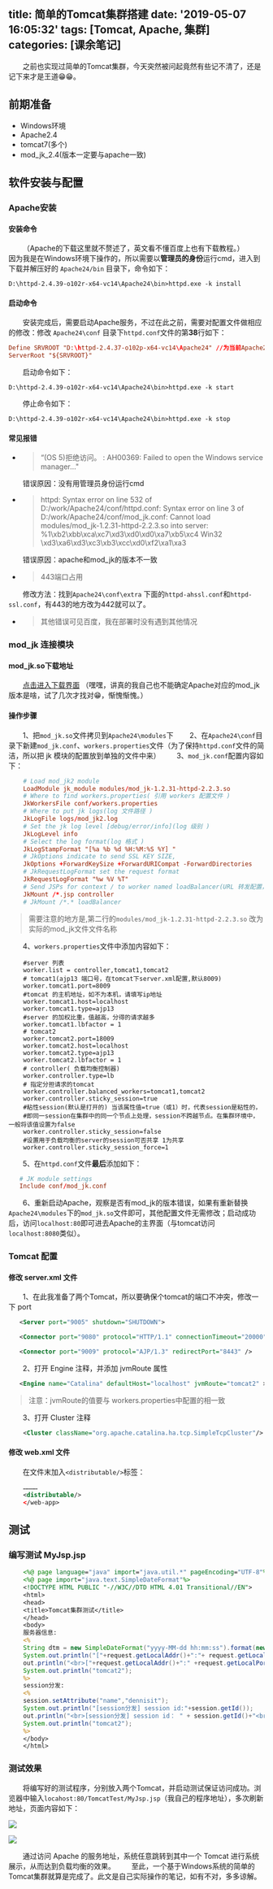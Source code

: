 title: 简单的Tomcat集群搭建
date: '2019-05-07 16:05:32'
tags: [Tomcat, Apache, 集群]
categories: [课余笔记]
---
&emsp;&emsp;之前也实现过简单的Tomcat集群，今天突然被问起竟然有些记不清了，还是记下来才是王道😁😁。

<!-- more -->

## 前期准备

+ Windows环境
+ Apache2.4
+ tomcat7(多个)
+ mod_jk_2.4(版本一定要与apache一致)

## 软件安装与配置

### Apache安装

#### 安装命令

&emsp;&emsp;（Apache的下载这里就不赘述了，英文看不懂百度上也有下载教程。）
&emsp;&emsp;因为我是在Windows环境下操作的，所以需要以**管理员的身份**运行cmd，进入到下载并解压好的    `Apache24/bin` 目录下，命令如下：

```
D:\httpd-2.4.39-o102r-x64-vc14\Apache24\bin>httpd.exe -k install
```

#### 启动命令

&emsp;&emsp;安装完成后，需要启动Apache服务，不过在此之前，需要对配置文件做相应的修改：修改 `Apache24\conf` 目录下`httpd.conf`文件的第**38**行如下：

```conf
Define SRVROOT "D:\httpd-2.4.37-o102p-x64-vc14\Apache24" //为当前Apache24的安装路径
ServerRoot "${SRVROOT}"
```
&emsp;&emsp;启动命令如下：

```
D:\httpd-2.4.39-o102r-x64-vc14\Apache24\bin>httpd.exe -k start
```

&emsp;&emsp;停止命令如下：

```
D:\httpd-2.4.39-o102r-x64-vc14\Apache24\bin>httpd.exe -k stop
```

#### 常见报错

+ > “(OS 5)拒绝访问。 : AH00369: Failed to open the Windows service manager..."

&emsp;&emsp;错误原因：没有用管理员身份运行cmd

+ > httpd: Syntax error on line 532 of D:/work/Apache24/conf/httpd.conf: Syntax error on line 3 of
D:/work/Apache24/conf/mod_jk.conf: Cannot load modules/mod_jk-1.2.31-httpd-2.2.3.so into server: %1\xb2\xbb\xca\xc7\xd3\xd0\xd0\xa7\xb5\xc4 Win32 \xd3\xa6\xd3\xc3\xb3\xcc\xd0\xf2\xa1\xa3

&emsp;&emsp;错误原因：apache和mod_jk的版本不一致

+ >443端口占用

&emsp;&emsp;修改方法：找到`Apache24\conf\extra` 下面的`httpd-ahssl.conf`和`httpd-ssl.conf`，有443的地方改为442就可以了。

+ >其他错误可见百度，我在部署时没有遇到其他情况

### mod_jk 连接模块 

#### mod_jk.so下载地址

&emsp;&emsp;[点击进入下载界面](http://archive.apache.org/dist/tomcat/tomcat-connectors/jk/binaries/windows/) （嘿嘿，讲真的我自己也不能确定Apache对应的mod_jk版本是啥，试了几次才找对😁，惭愧惭愧。）

#### 操作步骤
&emsp;&emsp;1、把`mod_jk.so`文件拷贝到`Apache24\modules`下
&emsp;&emsp;2、在`Apache24\conf`目录下新建`mod_jk.conf`、`workers.properties`文件（为了保持`httpd.conf`文件的简洁，所以把 jk 模块的配置放到单独的文件中来）
&emsp;&emsp;3、`mod_jk.conf`配置内容如下：
```conf
    # Load mod_jk2 module
    LoadModule jk_module modules/mod_jk-1.2.31-httpd-2.2.3.so
    # Where to find workers.properties( 引用 workers 配置文件 )
    JkWorkersFile conf/workers.properties
    # Where to put jk logs(log 文件路径 )
    JkLogFile logs/mod_jk2.log
    # Set the jk log level [debug/error/info](log 级别 )
    JkLogLevel info
    # Select the log format(log 格式 )
    JkLogStampFormat "[%a %b %d %H:%M:%S %Y] "
    # JkOptions indicate to send SSL KEY SIZE,
    JkOptions +ForwardKeySize +ForwardURICompat -ForwardDirectories
    # JkRequestLogFormat set the request format
    JkRequestLogFormat "%w %V %T"
    # Send JSPs for context / to worker named loadBalancer(URL 转发配置，匹配的 URL 才转发到 tomcat 进行处理 )
    JkMount /*.jsp controller
    # JkMount /*.* loadBalancer
```
> 需要注意的地方是,第二行的`modules/mod_jk-1.2.31-httpd-2.2.3.so` 改为实际的mod_jk文件文件名称

&emsp;&emsp;4、`workers.properties`文件中添加内容如下：
```properties
    #server 列表
    worker.list = controller,tomcat1,tomcat2
    # tomcat1(ajp13 端口号，在tomcat下server.xml配置,默认8009)
    worker.tomcat1.port=8009
    #tomcat 的主机地址，如不为本机，请填写ip地址
    worker.tomcat1.host=localhost
    worker.tomcat1.type=ajp13
    #server 的加权比重，值越高，分得的请求越多
    worker.tomcat1.lbfactor = 1
    # tomcat2
    worker.tomcat2.port=18009
    worker.tomcat2.host=localhost
    worker.tomcat2.type=ajp13
    worker.tomcat2.lbfactor = 1
    # controller( 负载均衡控制器)
    worker.controller.type=lb
    # 指定分担请求的tomcat
    worker.controller.balanced_workers=tomcat1,tomcat2
    worker.controller.sticky_session=true
    #粘性session(默认是打开的) 当该属性值=true（或1）时，代表session是粘性的，
    #即同一session在集群中的同一个节点上处理，session不跨越节点。在集群环境中，一般将该值设置为false
    worker.controller.sticky_session=false
    #设置用于负载均衡的server的session可否共享 1为共享
    worker.controller.sticky_session_force=1
```
&emsp;&emsp;5、在`httpd.conf`文件**最后**添加如下：
 ```conf
    # JK module settings
    Include conf/mod_jk.conf
 ```

 &emsp;&emsp;6、重新启动Apache，观察是否有mod_jk的版本错误，如果有重新替换`Apache24\modules`下的`mod_jk.so`文件即可，其他配置文件无需修改；启动成功后，访问`localhost:80`即可进去Apache的主界面（与tomcat访问`localhost:8080`类似）。

### Tomcat 配置

#### 修改 server.xml 文件
 &emsp;&emsp;1、在此我准备了两个Tomcat，所以要确保个tomcat的端口不冲突，修改一下 port
 ```xml
    <Server port="9005" shutdown="SHUTDOWN">
 ```
 ```xml
    <Connector port="9080" protocol="HTTP/1.1" connectionTimeout="20000" redirectPort="8443" />
 ```
 ```xml
    <Connector port="9009" protocol="AJP/1.3" redirectPort="8443" />
 ```
 &emsp;&emsp;2、打开 Engine 注释，并添加 jvmRoute 属性
 ```xml
    <Engine name="Catalina" defaultHost="localhost" jvmRoute="tomcat2" >
 ```
 > 注意：jvmRoute的值要与 workers.properties中配置的相一致

&emsp;&emsp;3、打开 Cluster 注释
```xml
    <Cluster className="org.apache.catalina.ha.tcp.SimpleTcpCluster"/>
```
#### 修改 web.xml 文件
&emsp;&emsp;在文件末加入`<distributable/>`标签：
```xml
    …………
    <distributable/>
    </web-app>
```

## 测试

### 编写测试 MyJsp.jsp
```jsp
    <%@ page language="java" import="java.util.*" pageEncoding="UTF-8"%>
    <%@ page import="java.text.SimpleDateFormat"%>
    <!DOCTYPE HTML PUBLIC "-//W3C//DTD HTML 4.01 Transitional//EN">
    <html>
    <head>
    <title>Tomcat集群测试</title>
    </head>
    <body>
    服务器信息:
    <%
    String dtm = new SimpleDateFormat("yyyy-MM-dd hh:mm:ss").format(new Date());
    System.out.println("["+request.getLocalAddr()+":"+ request.getLocalPort()+"]" + dtm);
    out.println("<br>["+request.getLocalAddr()+":" +request.getLocalPort()+"]" + dtm+"<br>");
    System.out.println("tomcat2");
    %>
    session分发:
    <%
    session.setAttribute("name","dennisit");
    System.out.println("[session分发] session id:"+session.getId());
    out.println("<br>[session分发] session id： " + session.getId()+"<br>");
    System.out.println("tomcat2");
    %>
    </body>
    </html>
```
### 测试效果
&emsp;&emsp;将编写好的测试程序，分别放入两个Tomcat，并启动测试保证访问成功。浏览器中输入`locahost:80/TomcatTest/MyJsp.jsp`（我自己的程序地址），多次刷新地址，页面内容如下：

![](/img/20190507-1.png)

![](/img/20190507-2.png)

&emsp;&emsp;通过访问 Apache 的服务地址，系统任意跳转到其中一个 Tomcat 进行系统展示，从而达到负载均衡的效果。
&emsp;&emsp;至此，一个基于Windows系统的简单的Tomcat集群就算是完成了。此文是自己实际操作的笔记，如有不对，多多谅解。




